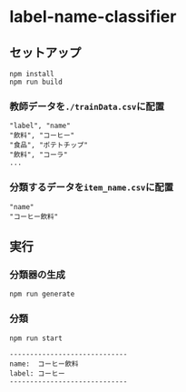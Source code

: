 # label-name-classifier
## セットアップ
```
npm install
npm run build
```

### 教師データを`./trainData.csv`に配置
```csv:trainData.csv
"label", "name"
"飲料", "コーヒー"
"食品", "ポテトチップ"
"飲料", "コーラ"
...
```

### 分類するデータを`item_name.csv`に配置
```csv:itemName.csv
"name"
"コーヒー飲料"
```

## 実行
### 分類器の生成
```
npm run generate
```

### 分類
```
npm run start
```

```
-----------------------------
name:  コーヒー飲料
label: コーヒー
-----------------------------
```